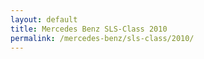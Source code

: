 ```yaml
---
layout: default
title: Mercedes Benz SLS-Class 2010
permalink: /mercedes-benz/sls-class/2010/
---
```

